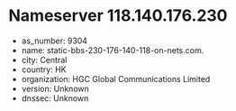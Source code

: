 # Nameserver 118.140.176.230

* as_number: 9304
* name: static-bbs-230-176-140-118-on-nets.com.
* city: Central
* country: HK
* organization: HGC Global Communications Limited
* version: Unknown
* dnssec: Unknown
